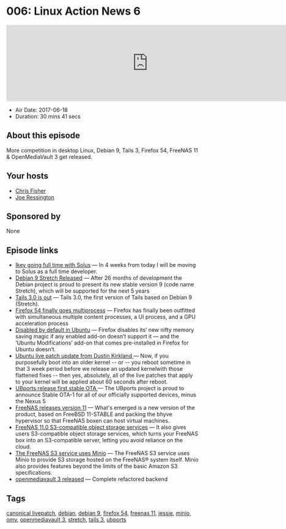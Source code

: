 # 006: Linux Action News 6

<iframe src="https://player.fireside.fm/v2/DAcK9LdX+0SpnpaB5?theme=dark" width="740" height="200" frameborder="0" scrolling="no"></iframe>

* Air Date: 2017-06-18
* Duration: 30 mins 41 secs

## About this episode

More competition in desktop Linux, Debian 9, Tails 3, Firefox 54, FreeNAS 11 & OpenMediaVault 3 get released. 

## Your hosts
* [Chris Fisher](https://linuxactionnews.com/hosts/chris)
* [Joe Ressington](https://linuxactionnews.com/hosts/joe)

## Sponsored by

None



## Episode links

  * [Ikey going full time with Solus](https://solus-project.com/2017/06/13/we-are-growing/ "Ikey going full time with Solus") — In 4 weeks from today I will be moving to Solus as a full time developer.
  * [Debian 9 Stretch Released](https://www.debian.org/News/2017/20170617 "Debian 9 Stretch Released") — After 26 months of development the Debian project is proud to present its new stable version 9 (code name Stretch), which will be supported for the next 5 years
  * [Tails 3.0 is out](https://tails.boum.org/news/version_3.0/ "Tails 3.0 is out") — Tails 3.0, the first version of Tails based on Debian 9 (Stretch).
  * [Firefox 54 finally goes multiprocess](https://arstechnica.com/information-technology/2017/06/firefox-multiple-content-processes/ "Firefox 54 finally goes multiprocess") — Firefox has finally been outfitted with simultaneous multiple content processes, a UI process, and a GPU acceleration process
  * [Disabled by default in Ubuntu](http://www.omgubuntu.co.uk/2017/06/firefox-54-now-available-in-ubuntu "Disabled by default in Ubuntu") — Firefox disables its’ new nifty memory saving magic if any enabled add-on doesn’t support it — and the ‘Ubuntu Modifications’ add-on that comes pre-installed in Firefox for Ubuntu doesn’t.
  * [Ubuntu live patch update from Dustin Kirkland ](https://slexy.org/view/s21JzZQVLV "Ubuntu live patch update from Dustin Kirkland ") — Now, if you purposefully boot into an older kernel -- or -- you reboot sometime in that 3 week period before we release an updated kernelwith those flattened fixes -- then yes, absolutely, all of the live patches that apply to your kernel will be applied about 60 seconds after reboot.
  * [UBports release first stable OTA ](https://blog.ubports.com/qanda/2017/06/14/community-update.html "UBports release first stable OTA ") — The UBports project is proud to announce Stable OTA-1 for all of our officially supported devices, minus the Nexus 5
  * [FreeNAS releases version 11](https://www.theregister.co.uk/2017/06/15/freenas_11/ "FreeNAS releases version 11") — What's emerged is a new version of the product, based on FreeBSD 11-STABLE and packing the bhyve hypervisor so that FreeNAS boxen can host virtual machines. 
  * [FreeNAS 11.0 S3-compatible object storage services](http://www.freenas.org/blog/freenas-11-0/ "FreeNAS 11.0 S3-compatible object storage services") — It also gives users S3-compatible object storage services, which turns your FreeNAS box into an S3-compatible server, letting you avoid reliance on the cloud.
  * [The FreeNAS S3 service uses Minio](http://doc.freenas.org/11/services.html#s3 "The FreeNAS S3 service uses Minio") — The FreeNAS S3 service uses Minio to provide S3 storage hosted on the FreeNAS® system itself. Minio also provides features beyond the limits of the basic Amazon S3 specifications.
  * [openmediavault 3 released](https://www.openmediavault.org/?p=2131 "openmediavault 3 released") — Complete refactored backend



## Tags

[canonical livepatch](https://linuxactionnews.com/tags/canonical%20livepatch), [debian](https://linuxactionnews.com/tags/debian), [debian 9](https://linuxactionnews.com/tags/debian%209), [firefox 54](https://linuxactionnews.com/tags/firefox%2054), [freenas 11](https://linuxactionnews.com/tags/freenas%2011), [jessie](https://linuxactionnews.com/tags/jessie), [minio](https://linuxactionnews.com/tags/minio), [omv](https://linuxactionnews.com/tags/omv), [openmediavault 3](https://linuxactionnews.com/tags/openmediavault%203), [stretch](https://linuxactionnews.com/tags/stretch), [tails 3](https://linuxactionnews.com/tags/tails%203), [ubports](https://linuxactionnews.com/tags/ubports)